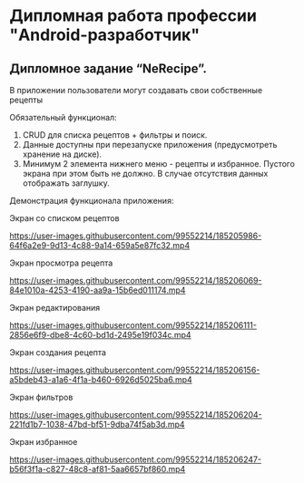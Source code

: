 # Дипломная работа профессии "Android-разработчик"
## Дипломное задание “NeRecipe”.

В приложении пользователи могут создавать свои собственные рецепты

Обязательный функционал:

1. CRUD для списка рецептов + фильтры и поиск.
2. Данные доступны при перезапуске приложения (предусмотреть хранение на диске).
3. Минимум 2 элемента нижнего меню - рецепты и избранное. Пустого экрана при этом быть не должно. В случае отсутствия данных отображать заглушку.

Демонстрация функционала приложения:


Экран со списком рецептов

https://user-images.githubusercontent.com/99552214/185205986-64f6a2e9-9d13-4c88-9a14-659a5e87fc32.mp4

Экран просмотра рецепта

https://user-images.githubusercontent.com/99552214/185206069-84e1010a-4253-4190-aa9a-15b6ed011174.mp4

Экран редактирования

https://user-images.githubusercontent.com/99552214/185206111-2856e6f9-dbe8-4c60-bd1d-2495e19f034c.mp4

Экран создания рецепта

https://user-images.githubusercontent.com/99552214/185206156-a5bdeb43-a1a6-4f1a-b460-6926d5025ba6.mp4

Экран фильтров

https://user-images.githubusercontent.com/99552214/185206204-221fd1b7-1038-47bd-bf51-9dba74f5ab3d.mp4

Экран избранное

https://user-images.githubusercontent.com/99552214/185206247-b56f3f1a-c827-48c8-af81-5aa6657bf860.mp4
